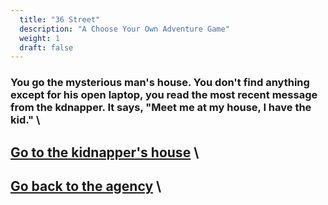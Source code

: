 ```yaml
---
  title: "36 Street"
  description: "A Choose Your Own Adventure Game"
  weight: 1
  draft: false
---
```

### You go the mysterious man's house. You don't find anything except for his open laptop, you read the most recent message from the kdnapper. It says, "Meet me at my  house, I have the kid." \

## [Go to the kidnapper's house](/17) \

## [Go back to the agency](/11) \

